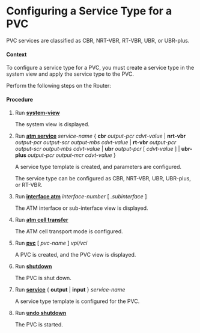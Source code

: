 Configuring a Service Type for a PVC
====================================

PVC services are classified as CBR, NRT-VBR, RT-VBR, UBR, or UBR-plus.

#### Context

To configure a service type for a PVC, you must create a service type in the system view and apply the service type to the PVC.

Perform the following steps on the Router:


#### Procedure

1. Run [**system-view**](cmdqueryname=system-view)
   
   
   
   The system view is displayed.
2. Run [**atm service**](cmdqueryname=atm+service) *service-name* { **cbr** *output-pcr* *cdvt-value* | **nrt-vbr** *output-pcr* *output-scr* *output-mbs* *cdvt-value* | **rt-vbr** *output-pcr* *output-scr* *output-mbs* *cdvt-value* | **ubr** *output-pcr* [ *cdvt-value* ] | **ubr-plus** *output-pcr* *output-mcr* *cdvt-value* }
   
   
   
   A service type template is created, and parameters are configured.
   
   The service type can be configured as CBR, NRT-VBR, UBR, UBR-plus, or RT-VBR.
3. Run [**interface atm**](cmdqueryname=interface+atm) *interface-number* [ *.subinterface* ]
   
   
   
   The ATM interface or sub-interface view is displayed.
4. Run [**atm cell transfer**](cmdqueryname=atm+cell+transfer)
   
   
   
   The ATM cell transport mode is configured.
5. Run [**pvc**](cmdqueryname=pvc) [ *pvc-name* ] *vpi/vci*
   
   
   
   A PVC is created, and the PVC view is displayed.
6. Run [**shutdown**](cmdqueryname=shutdown)
   
   
   
   The PVC is shut down.
7. Run [**service**](cmdqueryname=service) { **output** | **input** } *service-name*
   
   
   
   A service type template is configured for the PVC.
8. Run [**undo shutdown**](cmdqueryname=undo+shutdown)
   
   
   
   The PVC is started.